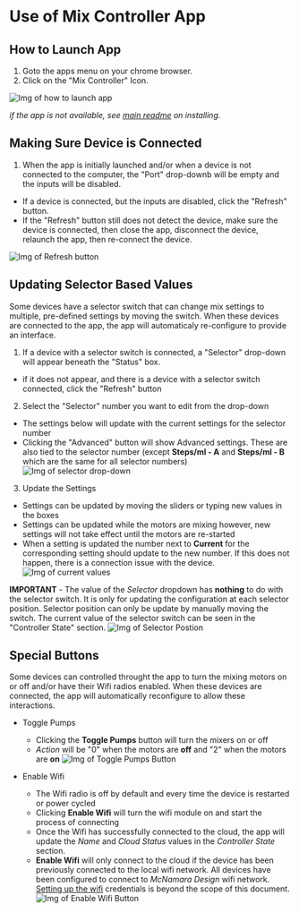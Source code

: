 # Use of Mix Controller App

## How to Launch App
1. Goto the apps menu on your chrome browser.
2. Click on the "Mix Controller" Icon.

![Img of how to launch app][JPG_launch]

*if the app is not available, see [main readme](https://github.com/bveenema/MixController/blob/master/README.md#user-interface-chrome-extension) on installing.*

## Making Sure Device is Connected
1. When the app is initially launched and/or when a device is not connected to the computer, the "Port" drop-downb will be empty and the inputs will be disabled.  
  - If a device is connected, but the inputs are disabled, click the "Refresh" button.
  - If the "Refresh" button still does not detect the device, make sure the device is connected, then close the app, disconnect the device, relaunch the app, then re-connect the device.

![Img of Refresh button][JPG_Refresh]

## Updating Selector Based Values
Some devices have a selector switch that can change mix settings to multiple, pre-defined settings by moving the switch. When these devices are connected to the app, the app will automaticaly re-configure to provide an interface.

1. If a device with a selector switch is connected, a "Selector" drop-down will appear beneath the "Status" box.
  - if it does not appear, and there is a device with a selector switch connected, click the "Refresh" button
2. Select the "Selector" number you want to edit from the drop-down
  - The settings below will update with the current settings for the selector number
  - Clicking the "Advanced" button will show Advanced settings. These are also tied to the selector number (except **Steps/ml - A** and **Steps/ml - B** which are the same for all selector numbers)
  ![Img of selector drop-down][JPG_Selector]
3. Update the Settings
  - Settings can be updated by moving the sliders or typing new values in the boxes
  - Settings can be updated while the motors are mixing however, new settings will not take effect until the motors are re-started
  - When a setting is updated the number next to **Current** for the corresponding setting should update to the new number. If this does not happen, there is a connection issue with the device.
  ![Img of current values][JPG_currentValues]


**IMPORTANT** - The value of the *Selector* dropdown has **nothing** to do with the selector switch. It is only for updating the configuration at each selector position.  Selector position can only be update by manually moving the switch. The current value of the selector switch can be seen in the "Controller State" section.
![Img of Selector Postion][JPG_currentSelectorSwitchPosition]

## Special Buttons
Some devices can controlled throught the app to turn the mixing motors on or off and/or have their Wifi radios enabled.  When these devices are connected, the app will automatically reconfigure to allow these interactions.

* Toggle Pumps
  - Clicking the **Toggle Pumps** button will turn the mixers on or off
  - *Action* will be "0" when the motors are **off** and "2" when the motors are **on**
  ![Img of Toggle Pumps Button][JPG_togglePumps]

* Enable Wifi
  - The Wifi radio is off by default and every time the device is restarted or power cycled
  - Clicking **Enable Wifi** will turn the wifi module on and start the process of connecting
  - Once the Wifi has successfully connected to the cloud, the app will update the *Name* and *Cloud Status* values in the *Controller State* section.
  - **Enable Wifi** will only connect to the cloud if the device has been previously connected to the local wifi network.  All devices have been configured to connect to *McNamara Design* wifi network.  [Setting up the wifi](https://docs.particle.io/guide/getting-started/start/photon/#connect-your-photon) credentials is beyond the scope of this document.
  ![Img of Enable Wifi Button][JPG_enableWifi]


[JPG_launch]: readmeAssets/Launch.jpg "How to Launch App"
[JPG_Refresh]: readmeAssets/Refresh.jpg "Refresh button"
[JPG_Selector]: readmeAssets/Selector.jpg "Selector Drow-down"
[JPG_currentValues]: readmeAssets/currentValues.jpg "Current Values"
[JPG_currentSelectorSwitchPosition]: readmeAssets/currentSelectorSwitchPosition.jpg "Current Selector Switch Position"
[JPG_togglePumps]: readmeAssets/togglePumps.jpg "Toggle Pumps"
[JPG_enableWifi]: readmeAssets/enableWifi.jpg "Enable Wifi"
